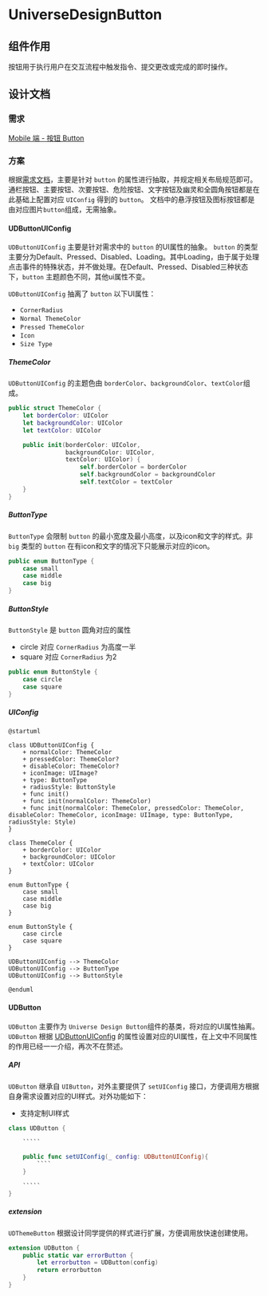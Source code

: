 # UniverseDesignButton

## 组件作用

按钮用于执行用户在交互流程中触发指令、提交更改或完成的即时操作。

## 设计文档
### 需求

[Mobile 端 - 按钮 Button](https://bytedance.feishu.cn/docs/doccndGlxlBs1g4EOmNduYUaVbe#)

### 方案

根据[需求文档](#需求)，主要是针对 `button` 的属性进行抽取，并规定相关布局规范即可。通栏按钮、主要按钮、次要按钮、危险按钮、文字按钮及幽灵和全圆角按钮都是在此基础上配置对应 `UIConfig` 得到的 `button`。
文档中的悬浮按钮及图标按钮都是由对应图片`button`组成，无需抽象。

#### UDButtonUIConfig

`UDButtonUIConfig` 主要是针对需求中的 `button` 的UI属性的抽象。 `button` 的类型主要分为Default、Pressed、Disabled、Loading。其中Loading，由于属于处理点击事件的特殊状态，并不做处理。在Default、Pressed、Disabled三种状态下，`button` 主题颜色不同，其他ui属性不变。

`UDButtonUIConfig` 抽离了 `button` 以下UI属性：
- `CornerRadius`
- `Normal ThemeColor`
- `Pressed ThemeColor`
- `Icon`
- `Size Type`

##### ThemeColor
`UDButtonUIConfig` 的主题色由 `borderColor`、`backgroundColor`、`textColor`组成。

````swift
public struct ThemeColor {
    let borderColor: UIColor
    let backgroundColor: UIColor
    let textColor: UIColor

    public init(borderColor: UIColor,
                backgroundColor: UIColor,
                textColor: UIColor) {
                    self.borderColor = borderColor
                    self.backgroundColor = backgroundColor
                    self.textColor = textColor
    }
}
````

##### ButtonType

`ButtonType` 会限制 `button` 的最小宽度及最小高度，以及icon和文字的样式。非 `big` 类型的 `button` 在有icon和文字的情况下只能展示对应的icon。

````swift
public enum ButtonType {
    case small
    case middle
    case big
}
````

##### ButtonStyle

`ButtonStyle` 是 `button` 圆角对应的属性
- circle 对应 `CornerRadius` 为高度一半
- square 对应 `CornerRadius` 为2

````swift
public enum ButtonStyle {
    case circle
    case square
}
````

##### UIConfig

```plantuml
@startuml

class UDButtonUIConfig {
    + normalColor: ThemeColor
    + pressedColor: ThemeColor?
    + disableColor: ThemeColor?
    + iconImage: UIImage?
    + type: ButtonType
    + radiusStyle: ButtonStyle
    + func init()
    + func init(normalColor: ThemeColor)
    + func init(normalColor: ThemeColor, pressedColor: ThemeColor, disableColor: ThemeColor, iconImage: UIImage, type: ButtonType, radiusStyle: Style)
}

class ThemeColor {
    + borderColor: UIColor
    + backgroundColor: UIColor
    + textColor: UIColor
}

enum ButtonType {
    case small
    case middle
    case big
}

enum ButtonStyle {
    case circle
    case square
}

UDButtonUIConfig --> ThemeColor
UDButtonUIConfig --> ButtonType
UDButtonUIConfig --> ButtonStyle

@enduml
```

#### UDButton

`UDButton` 主要作为 `Universe Design Button`组件的基类，将对应的UI属性抽离。
`UDButton` 根据 [UDButtonUIConfig](#udbuttonuiconfig) 的属性设置对应的UI属性，在上文中不同属性的作用已经一一介绍，再次不在赘述。

##### API

`UDButton` 继承自 `UIButton`，对外主要提供了 `setUIConfig` 接口，方便调用方根据自身需求设置对应的UI样式。对外功能如下：
- 支持定制UI样式

````swift
class UDButton {

    `````

    public func setUIConfig(_ config: UDButtonUIConfig){
        ````
    }

    `````
}
````

##### extension

`UDThemeButton` 根据设计同学提供的样式进行扩展，方便调用放快速创建使用。

````swift
extension UDButton {
    public static var errorButton {
        let errorbutton = UDButton(config)
        return errorbutton
    }
}
````